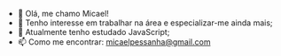 - 👋 Olá, me chamo Micael!
- 👀 Tenho interesse em trabalhar na área e especializar-me ainda mais;
- 🌱 Atualmente tenho estudado JavaScript;
- 📫 Como me encontrar: micaelpessanha@gmail.com

<!---
MicaelC11/MicaelC11 is a ✨ special ✨ repository because its `README.md` (this file) appears on your GitHub profile.
You can click the Preview link to take a look at your changes.
--->
